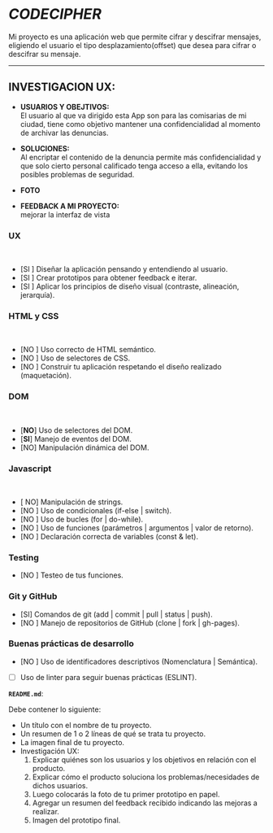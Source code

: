 # ***CODECIPHER***

Mi proyecto es una aplicación web que permite cifrar y descifrar mensajes, eligiendo el usuario el tipo desplazamiento(offset) que desea para cifrar o descifrar su mensaje.
***

## INVESTIGACION UX:
* **USUARIOS Y OBEJTIVOS:**  
 El usuario al que va dirigido esta App son para las comisarias de mi ciudad, tiene como objetivo mantener una confidencialidad al momento de archivar las denuncias.

 * **SOLUCIONES:**  
 Al encriptar el contenido de la denuncia permite más confidencialidad y que solo cierto personal calificado tenga acceso a ella, evitando los posibles problemas de seguridad.

* **FOTO**  

* **FEEDBACK A MI PROYECTO:**  
mejorar la interfaz de vista 















### UX
​
- [SI ] Diseñar la aplicación pensando y entendiendo al usuario.
- [SI ] Crear prototipos para obtener feedback e iterar.
- [SI ] Aplicar los principios de diseño visual (contraste, alineación, jerarquía).
​
### HTML y CSS
​
- [NO ] Uso correcto de HTML semántico.
- [NO ] Uso de selectores de CSS.
- [NO ] Construir tu aplicación respetando el diseño realizado (maquetación).
​
### DOM
​
- [**NO**] Uso de selectores del DOM.
- [**SI**] Manejo de eventos del DOM.
- [NO] Manipulación dinámica del DOM.
​
### Javascript
​
- [ NO] Manipulación de strings.
- [NO ] Uso de condicionales (if-else | switch).
- [NO ] Uso de bucles (for | do-while).	
- [NO ] Uso de funciones (parámetros | argumentos | valor de retorno).
- [NO ] Declaración correcta de variables (const & let).
​
### Testing
- [NO ] Testeo de tus funciones.
​
### Git y GitHub
- [SI] Comandos de git (add | commit | pull | status | push).
- [NO ] Manejo de repositorios de GitHub (clone | fork | gh-pages).
​
### Buenas prácticas de desarrollo
- [NO ] Uso de identificadores descriptivos (Nomenclatura | Semántica).
- [ ] Uso de linter para seguir buenas prácticas (ESLINT).



















**`README.md`**:

Debe contener lo siguiente:

* Un título con el nombre de tu proyecto.
* Un resumen de 1 o 2 líneas de qué se trata tu proyecto.
* La imagen final de tu proyecto.
* Investigación UX:
  1. Explicar quiénes son los usuarios y los objetivos en relación con el
    producto.
  2. Explicar cómo el producto soluciona los problemas/necesidades de dichos
    usuarios.
  3. Luego colocarás la foto de tu primer prototipo en papel.
  4. Agregar un resumen del feedback recibido indicando las mejoras a realizar.
  5. Imagen del prototipo final.


